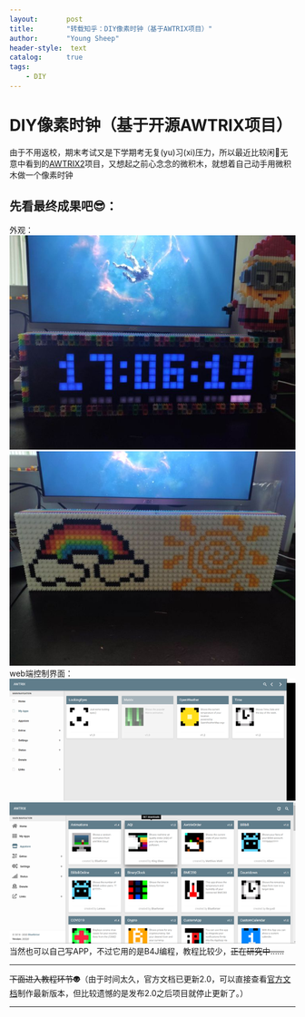 ```yaml
---
layout:       post
title:        "转载知乎：DIY像素时钟（基于AWTRIX项目）"
author:       "Young Sheep"
header-style:  text
catalog:      true
tags:
    - DIY
---
```


# DIY像素时钟（基于开源AWTRIX项目）
由于不用返校，期末考试又是下学期考无复(yu)习(xi)压力，所以最近比较闲🤭无意中看到的[AWTRIX2](https://awtrixdocs.blueforcer.de/#/en-en/)项目，又想起之前心念念的微积木，就想着自己动手用微积木做一个像素时钟
## 先看最终成果吧😎：
外观：
![](/_posts/in-post/awtrix/1.jpeg "朴实无华的时钟界面(右上角是微积木拼的小黄人)")
![](/_posts/in-post/awtrix/2.jpeg "精心设计的背面，设计加拼积木花的时间比做好一个像素时钟都长了😁")
web端控制界面：
![](/_posts/in-post/awtrix/3.png "只开了三个应用\(时钟，大眼睛，天气\)")
![](/_posts/in-post/awtrix/4.png "AppStore里有很多应用，国内最受欢迎的应该是B站粉丝数显示\(简称B数显示\)，由于不想看到自己B数是0的事实，也就不展示效果了🤪")
当然也可以自己写APP，不过它用的是B4J编程，教程比较少，~~正在研究中……~~

---

~~下面进入教程环节👽~~（由于时间太久，官方文档已更新2.0，可以直接查看[官方文档](https://awtrixdocs.blueforcer.de/#/en-en/)制作最新版本，但比较遗憾的是发布2.0之后项目就停止更新了。）

---

